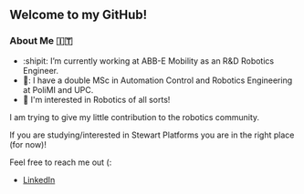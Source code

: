 ## Welcome to my GitHub!


### About Me :it:
- :shipit: I’m currently working at ABB-E Mobility as an R&D Robotics Engineer.
- 🦉: I have a double MSc in Automation Control and Robotics Engineering at PoliMI and UPC.
- :space_invader: I'm interested in Robotics of all sorts!


I am trying to give my little contribution to the robotics community.

If you are studying/interested in Stewart Platforms you are in the right place (for now)!

Feel free to reach me out (:


- [LinkedIn](https://www.linkedin.com/in/marco-giacchetti/)
